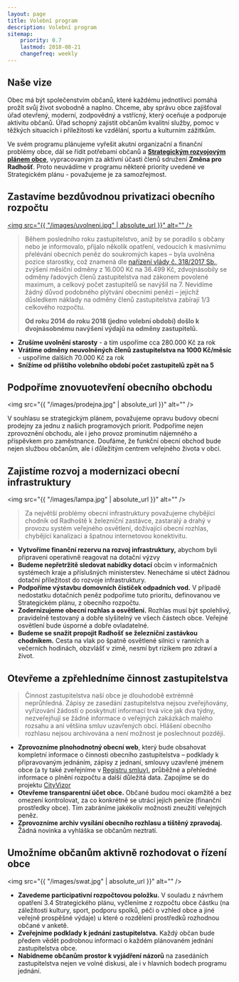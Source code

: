 ```yaml
---
layout: page
title: Volební program 
description: Volební program
sitemap:
    priority: 0.7
    lastmod: 2018-08-21
    changefreq: weekly
---
```

## Naše vize
Obec má být společenstvím občanů, které každému jednotlivci pomáhá 
prožít svůj život svobodně a naplno. Chceme, aby správu obce 
zajišťoval úřad otevřený, moderní, zodpovědný a vstřícný, který
oceňuje a podporuje aktivitu občanů. Úřad schopný zajistit občanům
kvalitní služby, pomoc v těžkých situacích i příležitosti ke
vzdělání, sportu a kulturním zážitkům.

Ve svém programu plánujeme vyřešit akutní organizační 
a finanční problémy obce, dál se řídit potřebami občanů a
<b><a href="/downloads/strategicky_plan.pdf">Strategickým rozvojovým plánem obce</a></b>, 
vypracovaným za aktivní účasti členů sdružení <b>Změna pro Radhošť</b>.
Proto neuvádíme v programu některé priority uvedené ve 
Strategickém plánu - považujeme je za samozřejmost.

## Zastavíme bezdůvodnou privatizaci obecního rozpočtu 
<a href="#" class="image main"><img src="{{ "/images/uvolneni.jpg" | absolute_url }}" alt="" /></a>
<blockquote>
Během posledního roku zastupitelstvo, aniž by se poradilo s občany 
nebo je informovalo, přijalo několik opatření, vedoucích k masivnímu 
přelévání obecních peněz do soukromých kapes – byla uvolněna 
pozice starostky, což znamená dle
<a href="https://www.zakonyprolidi.cz/cs/2017-318">nařízení vlády č. 318/2017 Sb.</a>, 
zvýšení měsíční odměny z 16.000 Kč na 36.499 Kč, zdvojnásobily 
se odměny řadových členů zastupitelstva nad zákonem povolené maximum, 
a celkový počet zastupitelů se navýšil na 7. Nevidíme žádný 
důvod podobného plýtvání obecními penězi – jejichž důsledkem 
náklady na odměny členů zastupitelstva zabírají 
1/3 celkového rozpočtu. 

<strong>Od roku 2014 do roku 2018 
(jedno volební období) došlo k dvojnásobnému navýšení 
výdajů na odměny zastupitelů.</strong>
</blockquote>

- <b>Zrušíme uvolnění starosty</b> - a tím uspoříme cca 280.000 Kč za rok
- <b>Vrátíme odměny neuvolněných členů zastupitelstva na 1000 Kč/měsíc</b> - uspoříme dalších 70.000 Kč za rok
- <b>Snížíme od příštího volebního období počet zastupitelů zpět na 5</b>

## Podpoříme znovuotevření obecního obchodu
<span class="image main"><img src="{{ "/images/prodejna.jpg" | absolute_url }}" alt="" /></span>

V souhlasu se strategickým plánem, považujeme opravu budovy obecní prodejny 
za jednu z našich programových priorit. Podpoříme nejen zprovoznění 
obchodu, ale i jeho provoz prominutím nájemného a příspěvkem pro 
zaměstnance. Doufáme, že funkční obecní obchod bude nejen službou 
občanům, ale i důležitým centrem veřejného života v obci.

## Zajistíme rozvoj a modernizaci obecní infrastruktury
<span class="image main"><img src="{{ "/images/lampa.jpg" | absolute_url }}" alt="" /></span>
<blockquote>
Za největší problémy obecní infrastruktury považujeme chybějící 
chodník od Radhoště k železniční zastávce, zastaralý a drahý 
v provozu systém veřejného osvětlení, dožívající obecní rozhlas, 
chybějící kanalizaci a špatnou internetovou konektivitu.
</blockquote>

- <b>Vytvoříme finanční rezervu na rozvoj infrastruktury,</b> 
abychom byli připraveni operativně reagovat na dotační výzvy 
- <b>Budeme nepřetržitě sledovat nabídky dotací</b> obcím 
v informačních systémech kraje a příslušných ministerstev. 
Nenecháme si utéct žádnou dotační příležitost do rozvoje 
infrastruktury.  
- <b>Podpoříme výstavbu domovních čističek odpadních vod.</b>
V případě nedostatku dotačních peněz podpoříme tuto prioritu, 
definovanou ve Strategickém plánu, z obecního rozpočtu.
- <b>Zodernizujeme obecní rozhlas a osvětlení.</b> Rozhlas
musí být spolehlivý, pravidelně testovaný a dobře slyšitelný
ve všech částech obce. Veřejné osvětlení bude úsporné a dobře
ovladatelné.
- <b>Budeme se snažit propojit Radhošť se železniční zastávkou 
chodníkem.</b> Cesta na vlak po špatně osvětlené silnici v ranních 
a večerních  hodinách, obzvlášť v zimě, nesmí byt rizikem pro 
zdraví a život.
    
## Otevřeme a zpřehledníme činnost zastupitelstva  
<blockquote>
Činnost zastupitelstva naší obce je dlouhodobě extrémně neprůhledná. 
Zápisy ze zasedání zastupitelstva nejsou zveřejňovány, vyřizování 
žádostí o poskytnutí informací trvá více jak dva týdny, nezveřejňují 
se žádné informace o veřejných zakázkách malého rozsahu a ani 
většina smluv uzavřených obcí. Hlášení obecního rozhlasu nejsou 
archivována a není možnost je poslechnout později. 
</blockquote>

- <b>Zprovozníme plnohodnotný obecní web</b>,
který bude obsahovat kompletní informace o činnosti obecního 
zastupitelstva – podklady k připravovaným jednáním, zápisy z jednaní, 
smlouvy uzavřené jménem obce (a ty také zveřejníme v 
<a href="https://smlouvy.gov.cz/">Registru smluv)</a>, 
průběžné a přehledné informace o plnění rozpočtu a další důležitá data.
Zapojíme se do projektu <a href="https://cityvizor.cz/">CityVizor</a> 
- <b>Otevřeme transparentní účet obce.</b> Občané budou moci okamžitě a 
bez omezení kontrolovat, za co konkrétně se utrácí jejich peníze 
(finanční prostředky obce). Tím zabráníme jakékoliv možnosti zneužití
veřejných peněz.
- <b>Zprovozníme archiv vysílání obecního rozhlasu a tištěný zpravodaj.</b> 
Žádná novinka a vyhláška se občanům neztratí.

## Umožníme občanům aktivně rozhodovat o řízení obce
<span class="image main"><img src="{{ "/images/swat.jpg" | absolute_url }}" alt="" /></span>
- <b>Zavedeme participativní rozpočtovou položku.</b> 
V souladu z návrhem opatření 3.4 Strategického plánu, vyčleníme 
z rozpočtu obce částku (na záležitosti kultury, sport, podporu 
spolků, péči o vzhled obce a jiné veřejně prospěšné výdaje) 
u které o rozdělení prostředků rozhodnou občané v anketě.
- <b>Zveřejníme podklady k jednání zastupitelstva.</b>
Každý občan bude předem vědět podrobnou informaci o každém 
plánovaném jednání zastupitelstva obce.
- <b>Nabídneme občanům prostor k vyjádření názorů</b> na zasedáních
zastupitelstva nejen ve volné diskusi, ale i v hlavních bodech 
programu jednání.
